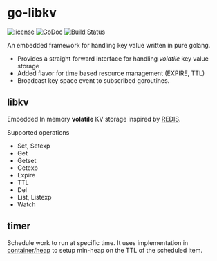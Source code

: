 # go-libkv
[![license](http://img.shields.io/badge/license-MIT-blue.svg)](https://raw.githubusercontent.com/jeffjen/go-libkv/master/LICENSE)
[![GoDoc](https://godoc.org/github.com/jeffjen/go-libkv?status.png)](https://godoc.org/github.com/jeffjen/go-libkv)
[![Build Status](https://travis-ci.org/jeffjen/go-libkv.svg?branch=master)](https://travis-ci.org/jeffjen/go-libkv)

An embedded framework for handling key value written in pure golang.

- Provides a straight forward interface for handling *volatile* key value storage
- Added flavor for time based resource management (EXPIRE, TTL)
- Broadcast key space event to subscribed goroutines.

## libkv

Embedded In memory **volatile** KV storage inspired by [REDIS](http://redis.io/).

Supported operations

- Set, Setexp
- Get
- Getset
- Getexp
- Expire
- TTL
- Del
- List, Listexp
- Watch

## timer

Schedule work to run at specific time.  It uses implementation in
[container/heap](http://golang.org/pkg/container/heap/) to setup min-heap on
the TTL of the scheduled item.
